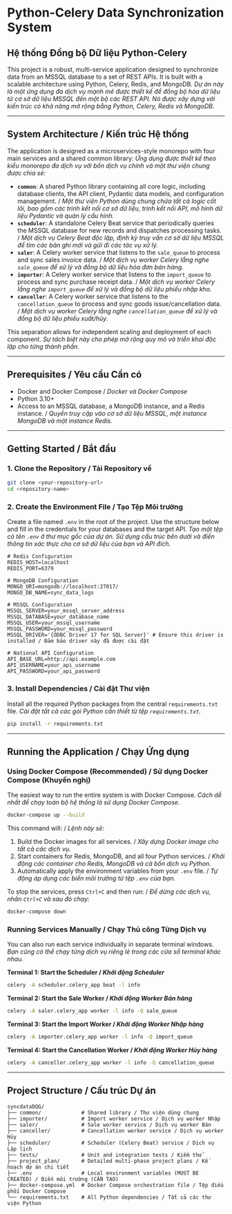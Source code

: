 # Python-Celery Data Synchronization System
## Hệ thống Đồng bộ Dữ liệu Python-Celery

This project is a robust, multi-service application designed to synchronize data from an MSSQL database to a set of REST APIs. It is built with a scalable architecture using Python, Celery, Redis, and MongoDB.
*Dự án này là một ứng dụng đa dịch vụ mạnh mẽ được thiết kế để đồng bộ hóa dữ liệu từ cơ sở dữ liệu MSSQL đến một bộ các REST API. Nó được xây dựng với kiến trúc có khả năng mở rộng bằng Python, Celery, Redis và MongoDB.*

---

## System Architecture / Kiến trúc Hệ thống

The application is designed as a microservices-style monorepo with four main services and a shared common library:
*Ứng dụng được thiết kế theo kiểu monorepo đa dịch vụ với bốn dịch vụ chính và một thư viện chung được chia sẻ:*

-   **`common`**: A shared Python library containing all core logic, including database clients, the API client, Pydantic data models, and configuration management. / *Một thư viện Python dùng chung chứa tất cả logic cốt lõi, bao gồm các trình kết nối cơ sở dữ liệu, trình kết nối API, mô hình dữ liệu Pydantic và quản lý cấu hình.*
-   **`scheduler`**: A standalone Celery Beat service that periodically queries the MSSQL database for new records and dispatches processing tasks. / *Một dịch vụ Celery Beat độc lập, định kỳ truy vấn cơ sở dữ liệu MSSQL để tìm các bản ghi mới và gửi đi các tác vụ xử lý.*
-   **`saler`**: A Celery worker service that listens to the `sale_queue` to process and sync sales invoice data. / *Một dịch vụ worker Celery lắng nghe `sale_queue` để xử lý và đồng bộ dữ liệu hóa đơn bán hàng.*
-   **`importer`**: A Celery worker service that listens to the `import_queue` to process and sync purchase receipt data. / *Một dịch vụ worker Celery lắng nghe `import_queue` để xử lý và đồng bộ dữ liệu phiếu nhập kho.*
-   **`canceller`**: A Celery worker service that listens to the `cancellation_queue` to process and sync goods issue/cancellation data. / *Một dịch vụ worker Celery lắng nghe `cancellation_queue` để xử lý và đồng bộ dữ liệu phiếu xuất/hủy.*

This separation allows for independent scaling and deployment of each component.
*Sự tách biệt này cho phép mở rộng quy mô và triển khai độc lập cho từng thành phần.*

---

## Prerequisites / Yêu cầu Cần có

-   Docker and Docker Compose / *Docker và Docker Compose*
-   Python 3.10+
-   Access to an MSSQL database, a MongoDB instance, and a Redis instance. / *Quyền truy cập vào cơ sở dữ liệu MSSQL, một instance MongoDB và một instance Redis.*

---

## Getting Started / Bắt đầu

### 1. Clone the Repository / Tải Repository về

```bash
git clone <your-repository-url>
cd <repository-name>
```

### 2. Create the Environment File / Tạo Tệp Môi trường

Create a file named `.env` in the root of the project. Use the structure below and fill in the credentials for your databases and the target API.
*Tạo một tệp có tên `.env` ở thư mục gốc của dự án. Sử dụng cấu trúc bên dưới và điền thông tin xác thực cho cơ sở dữ liệu của bạn và API đích.*

```env
# Redis Configuration
REDIS_HOST=localhost
REDIS_PORT=6379

# MongoDB Configuration
MONGO_URI=mongodb://localhost:27017/
MONGO_DB_NAME=sync_data_logs

# MSSQL Configuration
MSSQL_SERVER=your_mssql_server_address
MSSQL_DATABASE=your_database_name
MSSQL_USER=your_mssql_username
MSSQL_PASSWORD=your_mssql_password
MSSQL_DRIVER='{ODBC Driver 17 for SQL Server}' # Ensure this driver is installed / Đảm bảo driver này đã được cài đặt

# National API Configuration
API_BASE_URL=http://api.example.com
API_USERNAME=your_api_username
API_PASSWORD=your_api_password
```

### 3. Install Dependencies / Cài đặt Thư viện

Install all the required Python packages from the central `requirements.txt` file.
*Cài đặt tất cả các gói Python cần thiết từ tệp `requirements.txt`.*

```bash
pip install -r requirements.txt
```

---

## Running the Application / Chạy Ứng dụng

### Using Docker Compose (Recommended) / Sử dụng Docker Compose (Khuyến nghị)

The easiest way to run the entire system is with Docker Compose.
*Cách dễ nhất để chạy toàn bộ hệ thống là sử dụng Docker Compose.*

```bash
docker-compose up --build
```

This command will: / *Lệnh này sẽ:*
1.  Build the Docker images for all services. / *Xây dựng Docker image cho tất cả các dịch vụ.*
2.  Start containers for Redis, MongoDB, and all four Python services. / *Khởi động các container cho Redis, MongoDB và cả bốn dịch vụ Python.*
3.  Automatically apply the environment variables from your `.env` file. / *Tự động áp dụng các biến môi trường từ tệp `.env` của bạn.*

To stop the services, press `Ctrl+C` and then run: / *Để dừng các dịch vụ, nhấn `Ctrl+C` và sau đó chạy:*
```bash
docker-compose down
```

### Running Services Manually / Chạy Thủ công Từng Dịch vụ

You can also run each service individually in separate terminal windows.
*Bạn cũng có thể chạy từng dịch vụ riêng lẻ trong các cửa sổ terminal khác nhau.*

**Terminal 1: Start the Scheduler / *Khởi động Scheduler***
```bash
celery -A scheduler.celery_app beat -l info
```

**Terminal 2: Start the Sale Worker / *Khởi động Worker Bán hàng***
```bash
celery -A saler.celery_app worker -l info -Q sale_queue
```

**Terminal 3: Start the Import Worker / *Khởi động Worker Nhập hàng***
```bash
celery -A importer.celery_app worker -l info -Q import_queue
```

**Terminal 4: Start the Cancellation Worker / *Khởi động Worker Hủy hàng***
```bash
celery -A canceller.celery_app worker -l info -Q cancellation_queue
```

---

## Project Structure / Cấu trúc Dự án

```
syncdataDQG/
├── common/             # Shared library / Thư viện dùng chung
├── importer/           # Import worker service / Dịch vụ worker Nhập
├── saler/              # Sale worker service / Dịch vụ worker Bán
├── canceller/          # Cancellation worker service / Dịch vụ worker Hủy
├── scheduler/          # Scheduler (Celery Beat) service / Dịch vụ Lập lịch
├── tests/              # Unit and integration tests / Kiểm thử
├── project_plan/       # Detailed multi-phase project plans / Kế hoạch dự án chi tiết
├── .env                # Local environment variables (MUST BE CREATED) / Biến môi trường (CẦN TẠO)
├── docker-compose.yml  # Docker Compose orchestration file / Tệp điều phối Docker Compose
└── requirements.txt    # All Python dependencies / Tất cả các thư viện Python